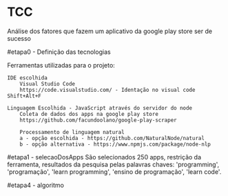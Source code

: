 # TCC
Análise dos fatores que fazem um aplicativo da google play store ser de sucesso 

#etapa0 - Definição das tecnologias

Ferramentas utilizadas para o projeto:

    IDE escolhida
        Visual Studio Code
        https://code.visualstudio.com/ - Identação no visual code Shift+Alt+F

    Linguagem Escolhida - JavaScript através do servidor do node
        Coleta de dados dos apps na google play store
        https://github.com/facundoolano/google-play-scraper

        Processamento de linguagem natural
        a - opção escolhida - https://github.com/NaturalNode/natural
        b - opção alternativa - https://www.npmjs.com/package/node-nlp

#etapa1 - selecaoDosApps
São selecionados 250 apps, restrição da ferramenta, resultados da pesquisa pelas 
palavras chaves: 'programming', 'programação', 'learn programming', 'ensino de programação', 'learn code'.

#etapa4 - algoritmo
